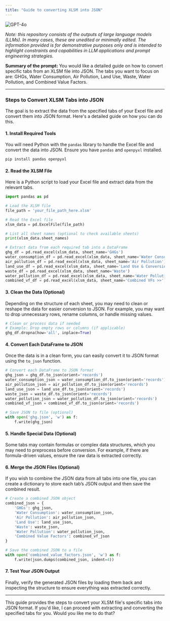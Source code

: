 ```yaml
---
title: "Guide to converting XLSM into JSON"
---
```

![GPT-4o](https://img.shields.io/badge/GPT--4o-3333FF?style=for-the-badge&logo=openai&logoColor=white)



*Note: this repository consists of the outputs of large language models (LLMs). In many cases, these are unedited or minimally edited. The information provided is for demonstrative purposes only and is intended to highlight constraints and capabilities in LLM applications and prompt engineering strategies.*


**Summary of the prompt:** You would like a detailed guide on how to convert specific tabs from an XLSM file into JSON. The tabs you want to focus on are: GHGs, Water Consumption, Air Pollution, Land Use, Waste, Water Pollution, and Combined Value Factors.

---

### Steps to Convert XLSM Tabs into JSON

The goal is to extract the data from the specified tabs of your Excel file and convert them into JSON format. Here's a detailed guide on how you can do this.

#### 1. **Install Required Tools**
You will need Python with the `pandas` library to handle the Excel file and convert the data into JSON. Ensure you have `pandas` and `openpyxl` installed.

```bash
pip install pandas openpyxl
```

#### 2. **Read the XLSM File**
Here is a Python script to load your Excel file and extract data from the relevant tabs.

```python
import pandas as pd

# Load the XLSM file
file_path = 'your_file_path_here.xlsm'

# Read the Excel file
xlsm_data = pd.ExcelFile(file_path)

# List all sheet names (optional to check available sheets)
print(xlsm_data.sheet_names)

# Extract data from each required tab into a DataFrame
ghg_df = pd.read_excel(xlsm_data, sheet_name='GHGs')
water_consumption_df = pd.read_excel(xlsm_data, sheet_name='Water Consumption')
air_pollution_df = pd.read_excel(xlsm_data, sheet_name='Air Pollution')
land_use_df = pd.read_excel(xlsm_data, sheet_name='Land Use & Conversion')
waste_df = pd.read_excel(xlsm_data, sheet_name='Waste')
water_pollution_df = pd.read_excel(xlsm_data, sheet_name='Water Pollution')
combined_vf_df = pd.read_excel(xlsm_data, sheet_name='Combined VFs >>')
```

#### 3. **Clean the Data (Optional)**
Depending on the structure of each sheet, you may need to clean or reshape the data for easier conversion to JSON. For example, you may want to drop unnecessary rows, rename columns, or handle missing values.

```python
# Clean or process data if needed
# Example: Drop empty rows or columns (if applicable)
ghg_df.dropna(how='all', inplace=True)
```

#### 4. **Convert Each DataFrame to JSON**
Once the data is in a clean form, you can easily convert it to JSON format using the `to_json` function.

```python
# Convert each DataFrame to JSON format
ghg_json = ghg_df.to_json(orient='records')
water_consumption_json = water_consumption_df.to_json(orient='records')
air_pollution_json = air_pollution_df.to_json(orient='records')
land_use_json = land_use_df.to_json(orient='records')
waste_json = waste_df.to_json(orient='records')
water_pollution_json = water_pollution_df.to_json(orient='records')
combined_vf_json = combined_vf_df.to_json(orient='records')

# Save JSON to file (optional)
with open('ghg.json', 'w') as f:
    f.write(ghg_json)
```

#### 5. **Handle Special Data (Optional)**
Some tabs may contain formulas or complex data structures, which you may need to preprocess before conversion. For example, if there are formula-driven values, ensure the raw data is extracted correctly.

#### 6. **Merge the JSON Files (Optional)**
If you wish to combine the JSON data from all tabs into one file, you can create a dictionary to store each tab’s JSON output and then save the combined result.

```python
# Create a combined JSON object
combined_json = {
    'GHGs': ghg_json,
    'Water Consumption': water_consumption_json,
    'Air Pollution': air_pollution_json,
    'Land Use': land_use_json,
    'Waste': waste_json,
    'Water Pollution': water_pollution_json,
    'Combined Value Factors': combined_vf_json
}

# Save the combined JSON to a file
with open('combined_value_factors.json', 'w') as f:
    f.write(json.dumps(combined_json, indent=4))
```

#### 7. **Test Your JSON Output**
Finally, verify the generated JSON files by loading them back and inspecting the structure to ensure everything was extracted correctly.

---

This guide provides the steps to convert your XLSM file's specific tabs into JSON format. If you'd like, I can proceed with extracting and converting the specified tabs for you. Would you like me to do that?